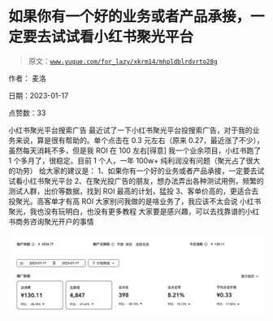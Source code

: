 # 如果你有一个好的业务或者产品承接，一定要去试试看小红书聚光平台

> 原文：[`www.yuque.com/for_lazy/xkrm14/mhpldblrdvrto28g`](https://www.yuque.com/for_lazy/xkrm14/mhpldblrdvrto28g)

作者： 麦洛 

日期：2023-01-17 

点赞数：33 

小红书聚光平台搜索广告 最近试了一下小红书聚光平台投搜索广告，对于我的业务来说，算是很有帮助的。单个点击在 0.3 元左右（原来 0.27，最近涨了不少），虽然每天消耗不多，但是我 ROI 在 100 左右[得意] 我一个业余项目，小红书跑了 1 个多月了，很稳定。目前 1 个人，一年 100w+ 纯利润没有问题（聚光占了很大的功劳） 给大家的建议是： 1、如果你有一个好的业务或者产品承接，一定要去试试看小红书聚光平台 2、在聚光投广告的朋友，想办法弄出各种测试用例，频繁的测试人群，出价等数据，找到 ROI 最高的计划，猛投 3、客单价高的，更适合去投聚光。高客单才有高 ROI 大家别问我做的是啥业务了，我应该不太会说 小红书聚光，我也没有玩明白，也没有更多教程 大家要是感兴趣，可以去找靠谱的小红书商务咨询聚光开户的事情 

![](img/4732723e8a43e0ad7867a6bb3b5dc72c.png)  

